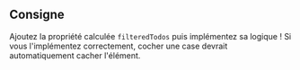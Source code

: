 ## Consigne

Ajoutez la propriété calculée `filteredTodos` puis implémentez sa logique ! Si vous l'implémentez correctement, cocher une case devrait automatiquement cacher l'élément.
